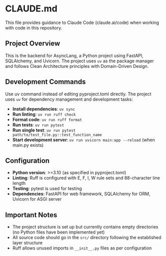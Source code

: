 # CLAUDE.md

This file provides guidance to Claude Code (claude.ai/code) when working with code in this repository.

## Project Overview

This is the backend for AsyncLang, a Python project using FastAPI, SQLAlchemy, and Uvicorn. The project uses `uv` as the package manager and follows Clean Architecture principles with Domain-Driven Design.

## Development Commands

Use uv command instead of editing pyproject.toml directly.
The project uses `uv` for dependency management and development tasks:

- **Install dependencies**: `uv sync`
- **Run linting**: `uv run ruff check`
- **Format code**: `uv run ruff format`
- **Run tests**: `uv run pytest`
- **Run single test**: `uv run pytest path/to/test_file.py::test_function_name`
- **Start development server**: `uv run uvicorn main:app --reload` (when main.py exists)

## Configuration

- **Python version**: >=3.10 (as specified in pyproject.toml)
- **Linting**: Ruff is configured with E, F, I, W rule sets and 88-character line length
- **Testing**: pytest is used for testing
- **Dependencies**: FastAPI for web framework, SQLAlchemy for ORM, Uvicorn for ASGI server

## Important Notes

- The project structure is set up but currently contains empty directories (no Python files have been implemented yet)
- All source code should go in the `src/` directory following the established layer structure
- Ruff allows unused imports in `__init__.py` files as per configuration